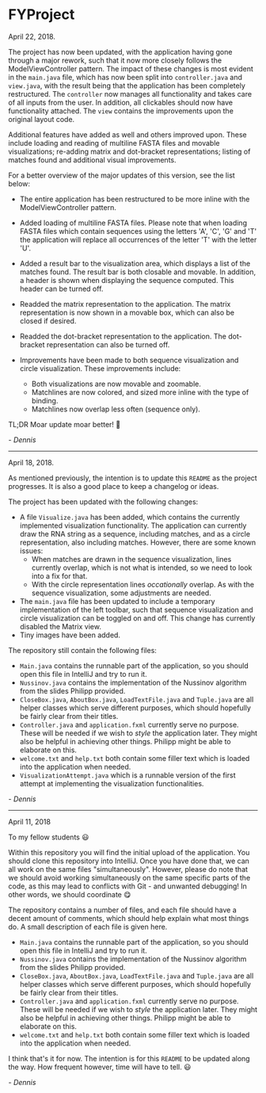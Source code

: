# FYProject

April 22, 2018.

The project has now been updated, with the application having gone through a major rework, such that it now more closely follows the ModelViewController pattern. The impact of these changes is most evident in the `main.java` file, which has now been split into `controller.java` and `view.java`, with the result being that the application has been completely restructured. The `controller` now manages all functionality and takes care of all inputs from the user. In addition, all clickables should now have functionality attached. The `view` contains the improvements upon the original layout code.

Additional features have added as well and others improved upon. These include loading and reading of multiline FASTA files and movable visualizations; re-adding matrix and dot-bracket representations; listing of matches found and additional visual improvements.

For a better overview of the major updates of this version, see the list below:

* The entire application has been restructured to be more inline with the ModelViewController pattern.

* Added loading of multiline FASTA files. Please note that when loading FASTA files which contain sequences using the letters 'A', 'C', 'G' and 'T' the application will replace all occurrences of the letter 'T' with the letter 'U'.

* Added a result bar to the visualization area, which displays a list of the matches found. The result bar is both closable and movable. In addition, a header is shown when displaying the sequence computed. This header can be turned off.

* Readded the matrix representation to the application. The matrix representation is now shown in a movable box, which can also be closed if desired.

* Readded the dot-bracket representation to the application. The dot-bracket representation can also be turned off.

* Improvements have been made to both sequence visualization and circle visualization. These improvements include:
  * Both visualizations are now movable and zoomable.
  * Matchlines are now colored, and sized more inline with the type of binding.
  * Matchlines now overlap less often (sequence only).

TL;DR Moar update moar better! 🤘

*- Dennis*

---

April 18, 2018.

As mentioned previously, the intention is to update this `README` as the project progresses. It is also a good place to keep a changelog or ideas.

The project has been updated with the following changes:

* A file `Visualize.java` has been added, which contains the currently implemented visualization functionality. The application can currently draw the RNA string as a sequence, including matches, and as a circle representation, also including matches. However, there are some known issues:
  * When matches are drawn in the sequence visualization, lines currently overlap, which is not what is intended, so we need to look into a fix for that.
  * With the circle representation lines *occationally* overlap. As with the sequence visualization, some adjustments are needed.
* The `main.java` file has been updated to include a temporary implementation of the left toolbar, such that sequence visualization and circle visualization can be toggled on and off. This change has currently disabled the Matrix view.
* Tiny images have been added.


The repository still contain the following files:

* `Main.java` contains the runnable part of the application, so you should open this file in IntelliJ and try to run it.
* `Nussinov.java` contains the implementation of the Nussinov algorithm from the slides Philipp provided.
* `CloseBox.java`, `AboutBox.java`, `LoadTextFile.java` and `Tuple.java` are all helper classes which serve different purposes, which should hopefully be fairly clear from their titles.
* `Controller.java` and `application.fxml` currently serve no purpose. These will be needed if we wish to *style* the application later. They might also be helpful in achieving other things. Philipp might be able to elaborate on this.
* `welcome.txt` and `help.txt` both contain some filler text which is loaded into the application when needed.
* `VisualizationAttempt.java` which is a runnable version of the first attempt at implementing the visualization functionalities.

*- Dennis*

---

April 11, 2018

To my fellow students 😃

Within this repository you will find the initial upload of the application. You should clone this repository into IntelliJ. Once you have done that, we can all work on the same files "simultaneously". However, please do note that we should avoid working simultaneously on the same specific parts of the code, as this may lead to conflicts with Git - and unwanted debugging! In other words, we should coordinate 😋

The repository contains a number of files, and each file should have a decent amount of comments, which should help explain what most things do. A small description of each file is given here.

* `Main.java` contains the runnable part of the application, so you should open this file in IntelliJ and try to run it.
* `Nussinov.java` contains the implementation of the Nussinov algorithm from the slides Philipp provided.
* `CloseBox.java`, `AboutBox.java`, `LoadTextFile.java` and `Tuple.java` are all helper classes which serve different purposes, which should hopefully be fairly clear from their titles.
* `Controller.java` and `application.fxml` currently serve no purpose. These will be needed if we wish to *style* the application later. They might also be helpful in achieving other things. Philipp might be able to elaborate on this.
* `welcome.txt` and `help.txt` both contain some filler text which is loaded into the application when needed.

I think that's it for now. The intention is for this `README` to be updated along the way. How frequent however, time will have to tell. 😃

*- Dennis*
